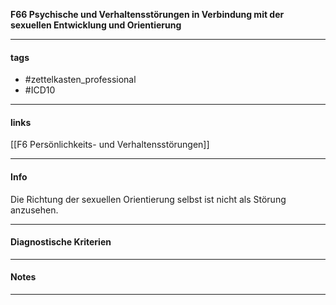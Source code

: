 __F66 Psychische und Verhaltensstörungen in Verbindung mit der sexuellen Entwicklung und Orientierung__

___________________________________________
#### tags

- #zettelkasten_professional
- #ICD10 
___________________________________________
#### links

[[F6 Persönlichkeits- und Verhaltensstörungen]]

___________________________________________
#### Info
Die Richtung der sexuellen Orientierung selbst ist nicht als Störung anzusehen.
___________________________________________
#### Diagnostische Kriterien

___________________________________________
#### Notes

___________________________________________

